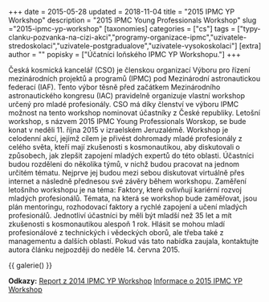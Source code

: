 +++
date = 2015-05-28
updated = 2018-11-04
title = "2015 IPMC YP Workshop"
description = "2015 IPMC Young Professionals Workshop"
slug ="2015-ipmc-yp-workshop"
[taxonomies]
categories = ["cs"]
tags = ["typy-clanku-pozvanka-na-cizi-akci","programy-organizace-ipmc","uzivatele-stredoskolaci","uzivatele-postgradualove","uzivatele-vysokoskolaci"]
[extra]
author = ""
popisky = ["Účatníci loňského IPMC YP Workshopu."]
+++

Česká kosmická kancelář (CSO) je členskou organizací Výboru pro řízení mezinárodních projektů a programů (IPMC) pod Mezinárodní astronautickou federací (IAF). Tento výbor těsně před začátkem Mezinárodního astronautického kongresu (IAC) pravidelně organizuje vlastní workshop určený pro mladé profesionály. CSO má díky členství ve výboru IPMC možnost na tento workshop nominovat účastníky z České republiky. Letošní workshop, s názvem 2015 IPMC Young Professionals Worskop, se bude konat v neděli 11. října 2015 v izraelském Jeruzalémě. Workshop je celodenní akcí, jejímž cílem je přivést dohromady mladé profesionály z celého světa, kteří mají zkušenosti s kosmonautikou, aby diskutovali o způsobech, jak zlepšit zapojení mladých expertů do této oblasti. Účastníci budou rozděleni do několika týmů, v nichž budou pracovat na jednom určitém tématu. Nejprve jej budou mezi sebou diskutovat virtuálně přes internet a následně přednesou své závěry během workshopu. Zaměření letošního workshopu je na téma: Faktory, které ovlivňují kariérní rozvoj mladých profesionálů. Témata, na která se workshop bude zaměřovat, jsou plán mentoringu, rozhodovací faktory a rychlé zapojení a učení mladých profesionálů. Jednotliví účastníci by měli být mladší než 35 let a mít zkušenosti s kosmonautikou alespoň 1 rok. Hlásit se mohou mladí profesionálové z technických i vědeckých oborů, ale třeba také z managementu a dalších oblastí. Pokud vás tato nabídka zaujala, kontaktujte autora článku nejpozději do neděle 14. června 2015.

{{ galerie() }}

**Odkazy:**
[Report z 2014 IPMC YP Workshop]
[Informace o 2015 IPMC YP Workshop]

[Report z 2014 IPMC YP Workshop]: http://www.iafastro.org/wp-content/uploads/2014/07/IPMC-YP-Workshop-Report-2014.pdf
[Informace o 2015 IPMC YP Workshop]: http://www.iafastro.org/call-for-delegate-nominations-for-the-2015-ipmc-young-professionals-workshop/
